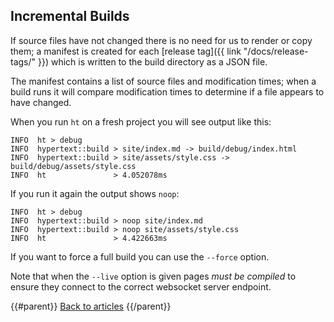 ## Incremental Builds

If source files have not changed there is no need for us to render or copy them; a manifest is created for each [release tag]({{ link "/docs/release-tags/" }}) which is written to the build directory as a JSON file.

The manifest contains a list of source files and modification times; when a build runs it will compare modification times to determine if a file appears to have changed.

When you run `ht` on a fresh project you will see output like this:

```
INFO  ht > debug
INFO  hypertext::build > site/index.md -> build/debug/index.html
INFO  hypertext::build > site/assets/style.css -> build/debug/assets/style.css
INFO  ht               > 4.052078ms
```

If you run it again the output shows `noop`:

```
INFO  ht > debug
INFO  hypertext::build > noop site/index.md
INFO  hypertext::build > noop site/assets/style.css
INFO  ht               > 4.422663ms
```

If you want to force a full build you can use the `--force` option.

Note that when the `--live` option is given pages *must be compiled* to ensure they connect to the correct websocket server endpoint.

{{#parent}}
[Back to articles]({{href}})
{{/parent}}
